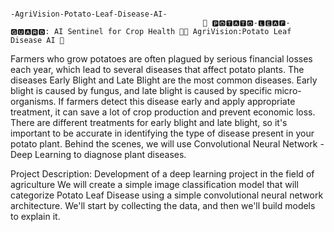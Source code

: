                                                                               -AgriVision-Potato-Leaf-Disease-AI-
                                               🚀 🅿🅾🆃🅰🆃🅾-🅻🅴🅰🅵-🅶🆄🅰🆁🅳: AI Sentinel for Crop Health 🌿🔥 AgriVision:Potato Leaf Disease AI 🌱
Farmers who grow potatoes are often plagued by serious financial losses each year, which lead to several diseases that affect potato plants. The diseases Early Blight and Late Blight are the most common diseases. Early blight is caused by fungus, and late blight is caused by specific micro-organisms. If farmers detect this disease early and apply appropriate treatment, it can save a lot of crop production and prevent economic loss. There are different treatments for early blight and late blight, so it's important to be accurate in identifying the type of disease present in your potato plant. Behind the scenes, we will use Convolutional Neural Network - Deep Learning to diagnose plant diseases.

Project Description:
Development of a deep learning project in the field of agriculture We will create a simple image classification model that will categorize Potato Leaf Disease using a simple convolutional neural network architecture. We'll start by collecting the data, and then we'll build models to explain it.


                                               
